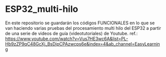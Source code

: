 # ESP32_multi-hilo
En este repositorio se guardarán los códigos FUNCIONALES en lo que se van haciendo varias pruebas del procesamiento multi hilo del ESP32 a partir de una serie de videos de guía (videotutoriales) de Youtube. 
ref.: https://www.youtube.com/watch?v=Vus7HE3wc6A&list=PL-Hb9zZP9qC48GcXj_BsDipCPAzwcps6e&index=4&ab_channel=EasyLearning
